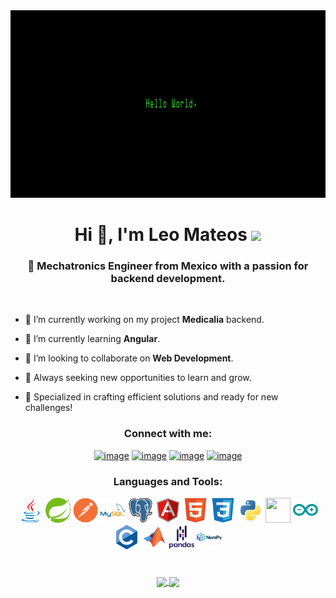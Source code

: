 <div id="header" align="center">
  <img src="https://github.com/LeoMtos/LeoMtos/blob/main/bannerHelloWorld.png" width=1200 height="300" />
</div>

<h1 align="center">Hi 👋, I'm Leo Mateos <img height="40" src="https://emoji.gg/assets/emoji/7333-parrotdance.gif"></h1>
 <h3 align="center">🚀 Mechatronics Engineer from Mexico with a passion for backend development.</h3>
<br>

- 🔭 I’m currently working on my project **Medicalia** backend.<br>

- 🌱 I’m currently learning **Angular**.<br>

- 👯 I’m looking to collaborate on **Web Development**.<br>

- 📘 Always seeking new opportunities to learn and grow.<br>

- 🌟 Specialized in crafting efficient solutions and ready for new challenges!

<h3 align="center">Connect with me:</h3>
<div align="center">

[![image](https://img.shields.io/badge/LinkedIn-0077B5?style=for-the-badge&logo=linkedin&logoColor=white)](https://www.linkedin.com/in/leonardo-garcía-mateos1)
[![image](https://img.shields.io/badge/Instagram-E4405F?style=for-the-badge&logo=instagram&logoColor=white)](https://www.instagram.com/mateos_leo/)
[![image](https://img.shields.io/badge/Twitter-1DA1F2?style=for-the-badge&logo=twitter&logoColor=white)](https://x.com/LeoGMateos)
[![image](https://img.shields.io/badge/Gmail-D14836?style=for-the-badge&logo=gmail&logoColor=white)](leomtos@outlook.com)
</div>

<h3 align="center">Languages and Tools:</h3>
<p align="center"> 
  <code><a href="https://www.java.com" target="_blank"><img height="40" width="40" src="https://raw.githubusercontent.com/devicons/devicon/master/icons/java/java-original.svg"></a></code>
  <code><a href="https://spring.io/" target="_blank"><img height="40" width="40" src="https://raw.githubusercontent.com/devicons/devicon/master/icons/spring/spring-original.svg"></a></code>
  <code><a href="https://www.postman.com" target="_blank"><img height="40" width="40" src="https://raw.githubusercontent.com/devicons/devicon/master/icons/postman/postman-original.svg"></a></code>
  <code><a href="https://www.mysql.com" target="_blank"><img height="40" width="40" src="https://raw.githubusercontent.com/devicons/devicon/master/icons/mysql/mysql-original-wordmark.svg"></a></code>
  <code><a href="https://www.postgresql.org" target="_blank"><img height="40" width="40" src="https://raw.githubusercontent.com/devicons/devicon/master/icons/postgresql/postgresql-original.svg"></a></code>
  <code><a href="https://angular.io/" target="_blank"><img height="40" width="40" src="https://raw.githubusercontent.com/devicons/devicon/master/icons/angularjs/angularjs-original.svg"></a></code>
  <code><a href="https://www.w3.org/html/" target="_blank"><img height="40" width="40" src="https://raw.githubusercontent.com/devicons/devicon/master/icons/html5/html5-original.svg"></a></code>
  <code><a href="https://www.w3schools.com/css/" target="_blank"><img height="40" width="40" src="https://raw.githubusercontent.com/devicons/devicon/master/icons/css3/css3-original.svg"></a></code>
  <code><a href="https://www.python.org" target="_blank"><img height="40" width="40" src="https://raw.githubusercontent.com/devicons/devicon/master/icons/python/python-original.svg"></a></code>
  <code><a href="https://git-scm.com/" target="_blank"><img height="40" width="40" src="https://www.vectorlogo.zone/logos/git-scm/git-scm-icon.svg"></a></code>
  <code><a href="https://www.arduino.cc" target="_blank"><img height="40" width="40" src="https://raw.githubusercontent.com/devicons/devicon/master/icons/arduino/arduino-original.svg"></a></code>
  <code><a href="https://www.gnu.org/software/gcc/gcc.html" target="_blank"><img height="40" width="40" src="https://raw.githubusercontent.com/devicons/devicon/master/icons/c/c-original.svg"></a></code>
  <code><a href="https://www.mathworks.com/products/matlab.html" target="_blank"><img height="40" width="40" src="https://raw.githubusercontent.com/devicons/devicon/master/icons/matlab/matlab-original.svg"></a></code>
  <code><a href="https://pandas.pydata.org/" target="_blank"><img height="40" width="40" src="https://raw.githubusercontent.com/devicons/devicon/master/icons/pandas/pandas-original-wordmark.svg"></a></code>
  <code><a href="https://numpy.org/" target="_blank"><img height="40" width="40" src="https://raw.githubusercontent.com/devicons/devicon/master/icons/numpy/numpy-original-wordmark.svg"></a></code>
</p>

#


<p align="center">
<a href="https://github.com/AmardeepKesharwani/">
  <img align="center" src="https://github-readme-stats.vercel.app/api?username=LeoMtos&include_all_commits=true&count_private=true&show_icons=true&line_height=20&title_color=7A7ADB&icon_color=2234AE&text_color=D3D3D3&bg_color=0,000000,130F40" width="450"/>
</a>
 
<a href="https://github.com/AmardeepKesharwani">
  <img align="center" src="https://github-readme-streak-stats.herokuapp.com/?user=LeoMtos&theme=blueberry" width="380"/>
</a>
</p>



